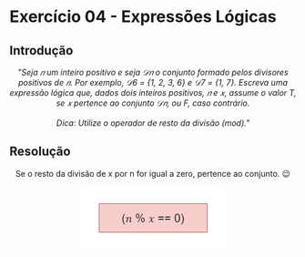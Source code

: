 # Exercício 04 - Expressões Lógicas
  
## Introdução 
<div align="center">

_"Seja 𝑛 um inteiro positivo e seja 𝒟𝑛 o conjunto formado pelos divisores positivos de 𝑛. Por exemplo, 𝒟6 = {1, 2, 3, 6} e 𝒟7 = {1, 7}. Escreva uma expressão lógica que, dados dois inteiros positivos, 𝑛 e 𝑥, assume o valor T, se 𝑥 pertence ao conjunto 𝒟𝑛, ou F, caso contrário. <br><Br>Dica: Utilize o operador de resto da divisão (mod)."_

</div>

## Resolução

<div align="center">

Se o resto da divisão de x por n for igual a zero, pertence ao conjunto. 😉

![](../../imagens/2ex-04.png)

</div>